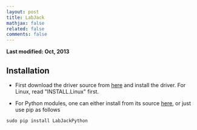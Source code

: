 ```yaml
---
layout: post
title: LabJack
mathjax: false
related: false
comments: false
---
```


__Last modified: Oct, 2013__


## Installation

* First download the driver source from [here](https://github.com/labjack/exodriver) and install the driver. For Linux, read "INSTALL.Linux" first. 

* For Python modules, one can either install from its source [here](https://github.com/labjack/LabJackPython), or just use pip as follows

```
sudo pip install LabJackPython
```
